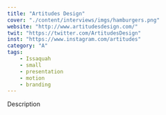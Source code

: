 ```yaml
---
title: "Artitudes Design"
cover: "./content/interviews/imgs/hamburgers.png"
website: "http://www.artitudesdesign.com/"
twit: "https://twitter.com/ArtitudesDesign"
inst: "https://www.instagram.com/artitudes"
category: "A"
tags:
    - Issaquah
    - small
    - presentation
    - motion
    - branding
---
```


Description
